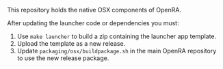 This repository holds the native OSX components of OpenRA.

After updating the launcher code or dependencies you must:

1. Use `make launcher` to build a zip containing the launcher app template.
2. Upload the template as a new release.
3. Update `packaging/osx/buildpackage.sh` in the main OpenRA repository to use the new release package.
